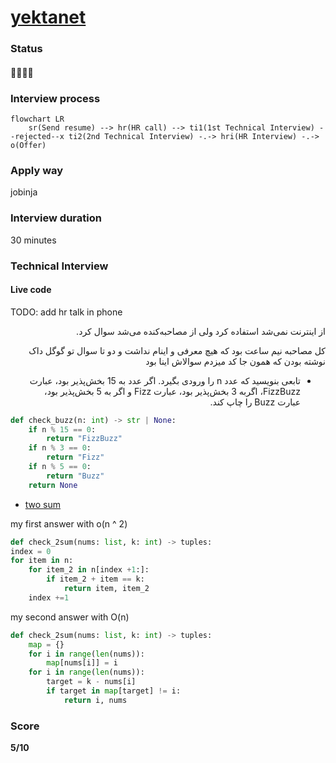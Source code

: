 # [yektanet](https://yektanet.com)

### Status
#### 📜📞🔧❌
### Interview process
```mermaid
flowchart LR
    sr(Send resume) --> hr(HR call) --> ti1(1st Technical Interview) --rejected--x ti2(2nd Technical Interview) -.-> hri(HR Interview) -.-> o(Offer)

```

### Apply way
jobinja

### Interview duration
30 minutes

### Technical Interview
#### Live code

TODO: add hr talk in phone
<p dir="rtl">از اینترنت نمی‌شد استفاده کرد ولی از مصاحبه‌کنده می‌شد سوال کرد.</p>
<p dir="rtl">کل مصاحبه نیم ساعت بود که هیچ معرفی و اینام نداشت و دو تا سوال تو گوگل داک نوشته بودن که همون جا کد میزدم سوالاش اینا بود</p>

<ul dir="rtl">
    <li>تابعی بنویسید که عدد n را ورودی بگیرد. اگر عدد به 15 بخش‌پذیر بود، عبارت FizzBuzz، اگربه 3 بخش‌پذیر بود، عبارت Fizz و اگر به 5 بخش‌پذیر بود، عبارت Buzz را چاپ کند.</li>
</ul>

```python
def check_buzz(n: int) -> str | None:
    if n % 15 == 0:
        return "FizzBuzz"
    if n % 3 == 0:
        return "Fizz"
    if n % 5 == 0:
        return "Buzz"
    return None

```

- [two sum](https://leetcode.com/problems/two-sum/)

my first answer with o(n ^ 2)

```python
def check_2sum(nums: list, k: int) -> tuples:
index = 0
for item in n:
    for item_2 in n[index +1:]:
        if item_2 + item == k:
            return item, item_2
    index +=1
```

my second answer with O(n)

```python
def check_2sum(nums: list, k: int) -> tuples:
    map = {}
    for i in range(len(nums)):
        map[nums[i]] = i
    for i in range(len(nums)):
        target = k - nums[i]
        if target in map[target] != i:
            return i, nums

```

### Score
**5/10**
